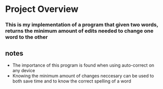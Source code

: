 # Project Overview

### This is my implementation of a program that given two words, returns the minimum amount of edits needed to change one word to the other

## notes
- The importance of this program is found when using auto-correct on any device
- Knowing the minimum amount of changes neccesary can be used to both save time and to know the correct spelling of a word
